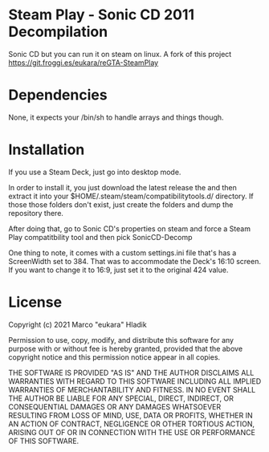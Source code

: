 # Steam Play - Sonic CD 2011 Decompilation 

Sonic CD but you can run it on steam on linux. A fork of this project https://git.froggi.es/eukara/reGTA-SteamPlay

# Dependencies
None, it expects your /bin/sh to handle arrays and things though.

# Installation
If you use a Steam Deck, just go into desktop mode.

In order to install it, you just download the latest release the and then extract it into your $HOME/.steam/steam/compatibilitytools.d/ directory.
If those those folders don't exist, just create the folders and dump the repository there.

After doing that, go to Sonic CD's properties on steam and force a Steam Play compatitbility tool and then pick SonicCD-Decomp

One thing to note, it comes with a custom settings.ini file that's has a ScreenWidth set to 384. That was to accommodate the Deck's 16:10 screen. If you want to change it to 16:9, just set it to the original 424 value.

# License

Copyright (c) 2021 Marco "eukara" Hladik

Permission to use, copy, modify, and distribute this software for any
purpose with or without fee is hereby granted, provided that the above
copyright notice and this permission notice appear in all copies.

THE SOFTWARE IS PROVIDED "AS IS" AND THE AUTHOR DISCLAIMS ALL WARRANTIES
WITH REGARD TO THIS SOFTWARE INCLUDING ALL IMPLIED WARRANTIES OF
MERCHANTABILITY AND FITNESS. IN NO EVENT SHALL THE AUTHOR BE LIABLE FOR
ANY SPECIAL, DIRECT, INDIRECT, OR CONSEQUENTIAL DAMAGES OR ANY DAMAGES
WHATSOEVER RESULTING FROM LOSS OF MIND, USE, DATA OR PROFITS, WHETHER
IN AN ACTION OF CONTRACT, NEGLIGENCE OR OTHER TORTIOUS ACTION, ARISING
OUT OF OR IN CONNECTION WITH THE USE OR PERFORMANCE OF THIS SOFTWARE. 
